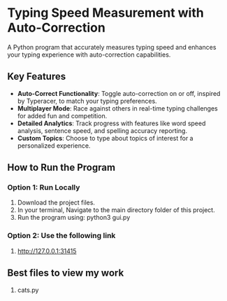 # Typing Speed Measurement with Auto-Correction

A Python program that accurately measures typing speed and enhances your typing experience with auto-correction capabilities.

## Key Features

- **Auto-Correct Functionality**: Toggle auto-correction on or off, inspired by Typeracer, to match your typing preferences.
- **Multiplayer Mode**: Race against others in real-time typing challenges for added fun and competition.
- **Detailed Analytics**: Track progress with features like word speed analysis, sentence speed, and spelling accuracy reporting.
- **Custom Topics**: Choose to type about topics of interest for a personalized experience.

## How to Run the Program

### Option 1: Run Locally
1. Download the project files.
2. In your terminal, Navigate to the main directory folder of this project.
3. Run the program using: python3 gui.py

### Option 2: Use the following link
1. http://127.0.0.1:31415

## Best files to view my work
1. cats.py
 
